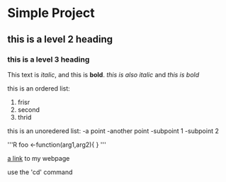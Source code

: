 # Simple Project

## this is a level 2 heading


### this is a level 3 heading

This text is *italic*, and this is **bold**. _this is also
italic_ and _this is bold_

this is an ordered list:
1. frisr
1. second
1. thrid

this is an unoredered list:
-a point
-another point 
    -subpoint 1
    -subpoint 2

'''R
foo <-function(arg1,arg2){
<stuff>
}
'''

[a link](http://) to my webpage

use the 'cd' command

